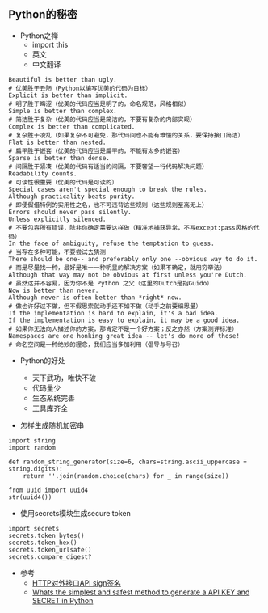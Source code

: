 ## Python的秘密

- Python之禅 
    - import this
    - 英文
    - 中文翻译
```
Beautiful is better than ugly.
# 优美胜于丑陋（Python以编写优美的代码为目标）
Explicit is better than implicit.
# 明了胜于晦涩（优美的代码应当是明了的，命名规范，风格相似） 
Simple is better than complex.
# 简洁胜于复杂（优美的代码应当是简洁的，不要有复杂的内部实现） 
Complex is better than complicated.
# 复杂胜于凌乱（如果复杂不可避免，那代码间也不能有难懂的关系，要保持接口简洁）
Flat is better than nested.
# 扁平胜于嵌套（优美的代码应当是扁平的，不能有太多的嵌套） 
Sparse is better than dense.
# 间隔胜于紧凑（优美的代码有适当的间隔，不要奢望一行代码解决问题） 
Readability counts.
# 可读性很重要（优美的代码是可读的） 
Special cases aren't special enough to break the rules.
Although practicality beats purity.
# 即便假借特例的实用性之名，也不可违背这些规则（这些规则至高无上） 
Errors should never pass silently.
Unless explicitly silenced.
# 不要包容所有错误，除非你确定需要这样做（精准地捕获异常，不写except:pass风格的代码） 
In the face of ambiguity, refuse the temptation to guess.
# 当存在多种可能，不要尝试去猜测 
There should be one-- and preferably only one --obvious way to do it.
# 而是尽量找一种，最好是唯一一种明显的解决方案（如果不确定，就用穷举法） 
Although that way may not be obvious at first unless you're Dutch.
# 虽然这并不容易，因为你不是 Python 之父（这里的Dutch是指Guido）
Now is better than never.
Although never is often better than *right* now.
# 做也许好过不做，但不假思索就动手还不如不做（动手之前要细思量）
If the implementation is hard to explain, it's a bad idea.
If the implementation is easy to explain, it may be a good idea.
# 如果你无法向人描述你的方案，那肯定不是一个好方案；反之亦然（方案测评标准） 
Namespaces are one honking great idea -- let's do more of those!
# 命名空间是一种绝妙的理念，我们应当多加利用（倡导与号召）
```


- Python的好处
     - 天下武功，唯快不破
     - 代码量少
     - 生态系统完善
     - 工具库齐全


- 怎样生成随机加密串

```
import string
import random

def random_string_generator(size=6, chars=string.ascii_uppercase + string.digits):
    return ''.join(random.choice(chars) for _ in range(size))
```

```
from uuid import uuid4
str(uuid4())
```

- 使用secrets模块生成secure token
```
import secrets
secrets.token_bytes()
secrets.token_hex()
secrets.token_urlsafe()
secrets.compare_digest?
```

- 参考
    - [HTTP对外接口API sign签名](https://www.cnblogs.com/yoyoketang/p/11742187.html)
    - [Whats the simplest and safest method to generate a API KEY and SECRET in Python](https://stackoverflow.com/questions/34897740/whats-the-simplest-and-safest-method-to-generate-a-api-key-and-secret-in-python/48426397#48426397)